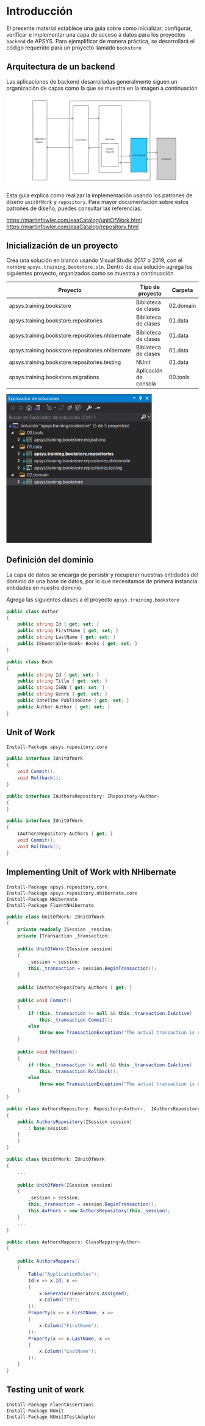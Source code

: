# Introducción
El presente material establece una guía sobre como inicializar, configurar, verificar e implementar una capa de acceso a datos para los proyectos `backend` de APSYS. Para ejemplificar de manera práctica, se desarrollará el código requerido para un proyecto llamado `bookstore`

## Arquitectura de un backend
Las aplicaciones de backend desarrolladas generalmente siguen un organización de capas como la que se muestra en la imagen a continuación

![](img/step00.layers_of_application.png "Application layers")

Esta guía explica como realizar la implementación usando los patrones de diseño `unitOfWork` y `repository`. Para mayor documentación sobre estos patrones de diseño, puedes consultar las referencias: 

<a href="https://martinfowler.com/eaaCatalog/unitOfWork.html">https://martinfowler.com/eaaCatalog/unitOfWork.html</a>
<a href="https://martinfowler.com/eaaCatalog/repository.html">https://martinfowler.com/eaaCatalog/repository.html</a>

## Inicialización de un proyecto

Crea una solución en blanco usando Visual Studio 2017 o 2019, con el nombre `apsys.training.bookstore.sln`. Dentro de esa solución agrega los siguientes proyecto, organizados como se muestra a continuación

| Proyecto                                         | Tipo de proyecto      | Carpeta   |
| -----                                            | ------                | -----     |
| apsys.training.bookstore                         | Biblioteca de clases  | 02.domain |
| apsys.training.bookstore.repositories            | Biblioteca de clases  | 01.data   |
| apsys.training.bookstore.repositories.nhibernate | Biblioteca de clases  | 01.data   |
| apsys.training.bookstore.repositories.nhibernate | Biblioteca de clases  | 01.data   |
| apsys.training.bookstore.repositories.testing    | NUnit                 | 01.data   |
| apsys.training.bookstore.migrations              | Aplicación de consola | 00.tools  |

![](img/step01.project_structure.png "Project structure")

## Definición del dominio
La capa de datos se encarga de persistir y recuperar nuestras entidades del dominio de una base de datos, por lo que necesitamos de primera instancia entidades en nuestro dominio. 

Agrega las siguientes clases a el proyecto `apsys.training.bookstore`

```c#
public class Author
{
    public string Id { get; set; }
    public string FirstName { get; set; }
    public string LastName { get; set; }
    public IEnumerable<Book> Books { get; set; }
}
```

```c#
public class Book
{
    public string Id { get; set; }
    public string Title { get; set; }
    public string ISBN { get; set; }
    public string Genre { get; set; }
    public DateTime PublishDate { get; set; }
    public Author Author { get; set; }
}
```


## Unit of Work

```
Install-Package apsys.repository.core
```

```c#
public interface IUnitOfWork
{
    void Commit();
    void Rollback();
}
```

```c#
public interface IAuthorsRepository: IRepository<Author>
{
}
```

```c#
public interface IUnitOfWork
{
    IAuthorsRepository Authors { get; }
    void Commit();
    void Rollback();
}
```

## Implementing Unit of Work with NHibernate

```
Install-Package apsys.repository.core
Install-Package apsys.repository.nhibernate.core
Install-Package NHibernate
Install-Package FluentNHibernate
```

```c#
public class UnitOfWork: IUnitOfWork
{
    private readonly ISession _session;
    private ITransaction _transaction;

    public UnitOfWork(ISession session)
    {
        _session = session;
        this._transaction = session.BeginTransaction();
    }
    
    public IAuthorsRepository Authors { get; }
    
    public void Commit()
    {
        if (this._transaction != null && this._transaction.IsActive)
            this._transaction.Commit();
        else
            throw new TransactionException("The actual transaction is not longer active");
    }

    public void Rollback()
    {
        if (this._transaction != null && this._transaction.IsActive)
            this._transaction.Rollback();
        else
            throw new TransactionException("The actual transaction is not longer active");
    }
}
```

```c#
public class AuthorsRepository: Repository<Author>,  IAuthorsRepository 
{
    public AuthorsRepository(ISession session) 
        : base(session)
    {
    }
}
```


```c#
public class UnitOfWork: IUnitOfWork
{    
    ...

    public UnitOfWork(ISession session)
    {
        _session = session;
        this._transaction = session.BeginTransaction();
        this.Authors = new AuthorsRepository(this._session);
    }    
    ...
}
```

```c#
public class AuthorsMappers: ClassMapping<Author>
{

    public AuthorsMappers()
    {
        Table("ApplicationRoles");
        Id(x => x.Id, x =>
        {
            x.Generator(Generators.Assigned);
            x.Column("Id");
        });
        Property(x => x.FirstName, x =>
        {
            x.Column("FirstName");
        });            
        Property(x => x.LastName, x =>
        {
            x.Column("LastName");
        });
    }
}
```

## Testing unit of work

```
Install-Package FluentAssertions
Install-Package NUnit
Install-Package NUnit3TestAdapter
```


